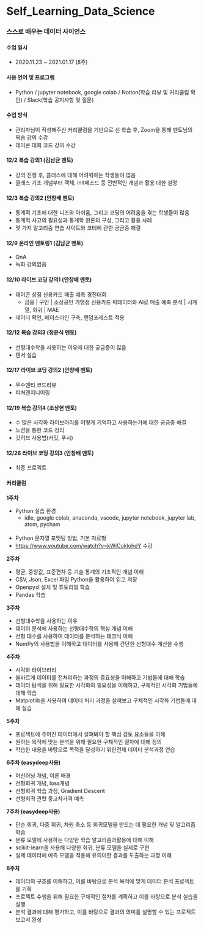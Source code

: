 # Self_Learning_Data_Science

### 스스로 배우는 데이터 사이언스

#### 수업 일시
- 2020.11.23 ~ 2021.01.17 (8주)

#### 사용 언어 및 프로그램 
- Python / jupyter notebook, google colab / Notion(학습 리뷰 및 커리큘럼 확인) / Slack(학습 공지사항 및 질문)

#### 수업 방식
- 관리자님이 작성해주신 커리큘럼을 기반으로 선 학습 후, Zoom을 통해 멘토님의 복습 강의 수강
- 데이콘 대회 코드 강의 수강



#### 12/2 복습 강의1 (김남균 멘토)
- 강의 진행 후, 클래스에 대해 어려워하는 학생들이 많음
- 클래스 기초 개념부터 객체, init메소드 등 전반적인 개념과 활용 대한 설명

#### 12/3 복습 강의2 (안창배 멘토)
- 통계적 기초에 대한 니즈와 아쉬움, 그리고 코딩의 어려움을 겪는 학생들이 많음
- 통계적 사고의 필요성과 통계학 원론의 구성, 그리고 활용 사례
- 몇 가지 알고리즘 연습 사이트와 코테에 관한 궁금증 해결


#### 12/9 온라인 멘토링1 (김남균 멘토)
- QnA 
- 녹화 강의없음 
#### 12/10 라이브 코딩 강의1 (안창배 멘토)
- 데이콘 상점 신용카드 매출 예측 경진대회
    - 금융 | 구인 | 소상공인 가맹점 신용카드 빅데이터와 AI로 매출 예측 분석 | 시계열, 회귀 | MAE
- 데이터 확인, 베이스라인 구축, 랜덤포레스트 적용

#### 12/12 복습 강의3 (정윤식 멘토)
- 선형대수학을 사용하는 이유에 대한 궁금증이 많음
- 텐서 실습

#### 12/17 라이브 코딩 강의2 (안창배 멘토)
- 우수멘티 코드리뷰
- 피처엔지니어링

#### 12/19 복습 강의4 (조상현 멘토) 
- 수 많은 시각화 라이브러리를 어떻게 기억하고 사용하는가에 대한 궁금증 해결
- 노션을 통한 코드 정리
- 깃허브 사용법(커밋, 푸시)

#### 12/26 라이브 코딩 강의3 (안창배 멘토)
- 최종 프로젝트



#### 커리큘럼
**1주차**
- Python 실습 환경 
   - idle, google colab, anaconda, vscode, jupyter notebook, jupyter lab, atom, pycham<br><br>
- Python 문자열 포맷팅 방법, 기본 자료형
- <https://www.youtube.com/watch?v=kWiCuklohdY> 수강


**2주차**
- 평균, 중앙값, 표준편차 등 기술 통계의 기초적인 개념 이해
- CSV, Json, Excel 파일 Python을 활용하여 읽고 저장
- Openpyxl 설치 및 튜토리얼 학습
- Pandas 학습

**3주차**
- 선형대수학을 사용하는 이유
- 데이터 분석에 사용하는 선형대수학의 핵심 개념 이해
- 선형 대수를 사용하여 데이터를 분석하는 테크닉 이해
- NumPy의 사용법을 이해하고 데이터를 사용해 간단한 선형대수 계산을 수행

**4주차**
- 시각화 라이브러리
- 올바르게 데이터를 전처리하는 과정의 중요성을 이해하고 기법들에 대해 학습
- 데이터 탐색을 위해 필요한 시각화의 필요성을 이해하고, 구체적인 시각화 기법들에 대해 학습
- Matplotlib을 사용하여 데이터 처리 과정을 살펴보고 구체적인 시각화 기법들에 대해 실습

**5주차**
- 프로젝트에 주어진 데이터에서 살펴봐야 할 핵심 검토 요소들을 이해
- 원하는 목적에 맞는 분석을 위해 필요한 구체적인 절차에 대해 정의
- 학습한 내용을 바탕으로 목적을 달성하기 위한전체 데이터 분석과정 연습

**6주차 (easydeep사용)**
- 머신러닝 개념, 이론 배경
- 선형회귀 개념, loss개념
- 선형회귀 학습 과정, Gradient Descent
- 선형회귀 관련 중고차가격 예측

**7주차 (easydeep사용)**
- 단순 회귀, 다중 회귀, 차원 축소 등 회귀모델을 만드는 데 필요한 개념 및 알고리즘 학습
- 분류 모델에 사용하는 다양한 학습 알고리즘과활용에 대해 이해
- scikit-learn을 사용해 다양한 회귀, 분류 모델을 실제로 구현
- 실제 데이터에 예측 모델을 적용해 유의미한 결과를 도출하는 과정 이해

**8주차**
- 데이터의 구조를 이해하고, 이를 바탕으로 분석 목적에 맞게 데이터 분석 프로젝트를 기획
- 프로젝트 수행을 위해 필요한 구체적인 절차를 계획하고 이를 바탕으로 분석 실습을 실행
- 분석 결과에 대해 평가하고, 이를 바탕으로 결과의 의미를 설명할 수 있는 프로젝트 보고서 완성
